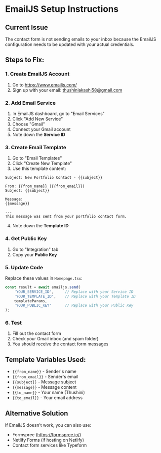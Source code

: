 # EmailJS Setup Instructions

## Current Issue
The contact form is not sending emails to your inbox because the EmailJS configuration needs to be updated with your actual credentials.

## Steps to Fix:

### 1. Create EmailJS Account
1. Go to https://www.emailjs.com/
2. Sign up with your email: thushiniakashi58@gmail.com

### 2. Add Email Service
1. In EmailJS dashboard, go to "Email Services"
2. Click "Add New Service"
3. Choose "Gmail" 
4. Connect your Gmail account
5. Note down the **Service ID**

### 3. Create Email Template
1. Go to "Email Templates"
2. Click "Create New Template"
3. Use this template content:

```
Subject: New Portfolio Contact - {{subject}}

From: {{from_name}} ({{from_email}})
Subject: {{subject}}

Message:
{{message}}

---
This message was sent from your portfolio contact form.
```

4. Note down the **Template ID**

### 4. Get Public Key
1. Go to "Integration" tab
2. Copy your **Public Key**

### 5. Update Code
Replace these values in `Homepage.tsx`:

```javascript
const result = await emailjs.send(
    'YOUR_SERVICE_ID',     // Replace with your Service ID
    'YOUR_TEMPLATE_ID',    // Replace with your Template ID  
    templateParams,
    'YOUR_PUBLIC_KEY'      // Replace with your Public Key
);
```

### 6. Test
1. Fill out the contact form
2. Check your Gmail inbox (and spam folder)
3. You should receive the contact form messages

## Template Variables Used:
- `{{from_name}}` - Sender's name
- `{{from_email}}` - Sender's email
- `{{subject}}` - Message subject
- `{{message}}` - Message content
- `{{to_name}}` - Your name (Thushini)
- `{{to_email}}` - Your email address

## Alternative Solution
If EmailJS doesn't work, you can also use:
- Formspree (https://formspree.io/)
- Netlify Forms (if hosting on Netlify)
- Contact form services like Typeform